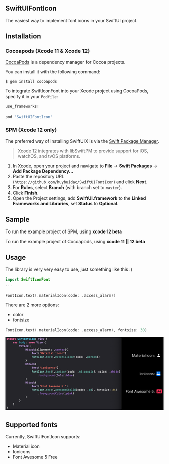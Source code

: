 ## SwiftUIFontIcon

The easiest way to implement font icons in your SwiftUI project.

## Installation

### Cocoapods (Xcode 11 & Xcode 12)

[CocoaPods](http://cocoapods.org) is a dependency manager for Cocoa projects.

You can install it with the following command:

```bash
$ gem install cocoapods
```

To integrate SwiftIconFont into your Xcode project using CocoaPods, specify it in your `Podfile`:

```ruby
use_frameworks!

pod 'SwiftUIFontIcon'
```

### SPM (Xcode 12 only)

The preferred way of installing SwiftUIX is via the [Swift Package Manager](https://swift.org/package-manager/).

>Xcode 12 integrates with libSwiftPM to provide support for iOS, watchOS, and tvOS platforms.

1. In Xcode, open your project and navigate to **File** → **Swift Packages** → **Add Package Dependency...**
2. Paste the repository URL (`https://github.com/huybuidac/SwiftUIFontIcon`) and click **Next**.
3. For **Rules**, select **Branch** (with branch set to `master`).
4. Click **Finish**.
5. Open the Project settings, add **SwiftUI.framework** to the **Linked Frameworks and Libraries**, set **Status** to **Optional**.


## Sample

To run the example project of SPM, using **xcode 12 beta**

To run the example project of Cocoapods, using **xcode 11 || 12 beta**

## Usage

The library is very very easy to use, just something like this :)

```swift
import SwiftIconFont
...

FontIcon.text(.materialIcon(code: .access_alarm))
```

There are 2 more options:
- color
- fontsize

```swift
FontIcon.text(.materialIcon(code: .access_alarm), fontsize: 30)
```

![Test Image 3](/resources/demo_code.png)

## Supported fonts

Currently, SwiftUIFontIcon supports:
- Material icon
- Ionicons
- Font Awesome 5 Free
